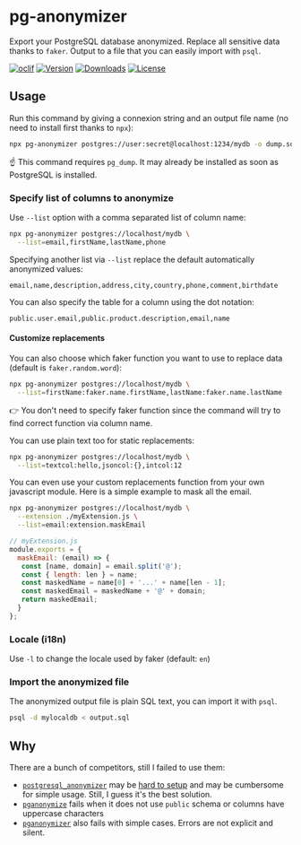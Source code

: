 pg-anonymizer
=============

Export your PostgreSQL database anonymized. Replace all sensitive data thanks to `faker`. Output to a file that you can easily import with `psql`.

[![oclif](https://img.shields.io/badge/cli-oclif-brightgreen.svg)](https://oclif.io)
[![Version](https://img.shields.io/npm/v/pg-anonymizer.svg)](https://npmjs.org/package/pg-anonymizer)
[![Downloads](https://img.shields.io/npm/dt/pg-anonymizer.svg)](https://npmjs.org/package/pg-anonymizer)
[![License](https://img.shields.io/npm/l/pg-anonymizer.svg)](https://github.com/rap2hpoutre/pg-anonymizer/blob/master/package.json)
## Usage

Run this command by giving a connexion string and an output file name (no need to install first thanks to `npx`):

```bash
npx pg-anonymizer postgres://user:secret@localhost:1234/mydb -o dump.sql
```

☝️ This command requires `pg_dump`. It may already be installed as soon as PostgreSQL is installed.

### Specify list of columns to anonymize

Use `--list` option with a comma separated list of column name:

```bash
npx pg-anonymizer postgres://localhost/mydb \
  --list=email,firstName,lastName,phone
```

Specifying another list via `--list` replace the default automatically anonymized values:

```csv
email,name,description,address,city,country,phone,comment,birthdate
```

You can also specify the table for a column using the dot notation:

```csv
public.user.email,public.product.description,email,name
```

#### Customize replacements 

You can also choose which faker function you want to use to replace data (default is `faker.random.word`):

```bash
npx pg-anonymizer postgres://localhost/mydb \
  --list=firstName:faker.name.firstName,lastName:faker.name.lastName
```

:point_right: You don't need to specify faker function since the command will try to find correct function via column name.

You can use plain text too for static replacements:
```bash
npx pg-anonymizer postgres://localhost/mydb \
  --list=textcol:hello,jsoncol:{},intcol:12
```

You can even use your custom replacements function from your own javascript module.
Here is a simple example to mask all the email.
```bash
npx pg-anonymizer postgres://localhost/mydb \
  --extension ./myExtension.js \
  --list=email:extension.maskEmail
```

```javascript
// myExtension.js
module.exports = {
  maskEmail: (email) => {
   const [name, domain] = email.split('@');
   const { length: len } = name;
   const maskedName = name[0] + '...' + name[len - 1];
   const maskedEmail = maskedName + '@' + domain;
   return maskedEmail;
  }
};
```

### Locale (i18n)

Use `-l` to change the locale used by faker (default: `en`)

### Import the anonymized file

The anonymized output file is plain SQL text, you can import it with `psql`.

```bash
psql -d mylocaldb < output.sql
```

## Why

There are a bunch of competitors, still I failed to use them:

 - [`postgresql_anonymizer`](https://postgresql-anonymizer.readthedocs.io/en/stable/) may be [hard to setup](https://postgresql-anonymizer.readthedocs.io/en/stable/INSTALL/#install-on-macos) and may be cumbersome for simple usage. Still, I guess it's the best solution.
 - [`pganonymize`](https://pypi.org/project/pganonymize/) fails when it does not use `public` schema or columns have uppercase characters
 - [`pganonymizer`](https://github.com/asgeirrr/pgantomizer) also fails with simple cases. Errors are not explicit and silent.
